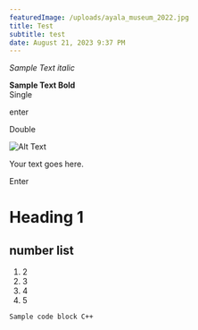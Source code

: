 ```yaml
---
featuredImage: /uploads/ayala_museum_2022.jpg
title: Test
subtitle: test
date: August 21, 2023 9:37 PM
---
```

*S﻿ample Text italic*

**S﻿ample Text Bold**\
S﻿ingle

e﻿nter

D﻿ouble

<img src="/uploads/picture1.png" alt="Alt Text" class="w-full md:w-1/2">

 Your text goes here.

E﻿nter

# H﻿eading 1

## n﻿umber list

1. 2﻿
2. 3﻿
3. 4﻿
4. 5﻿

```
Sample code block C++
```